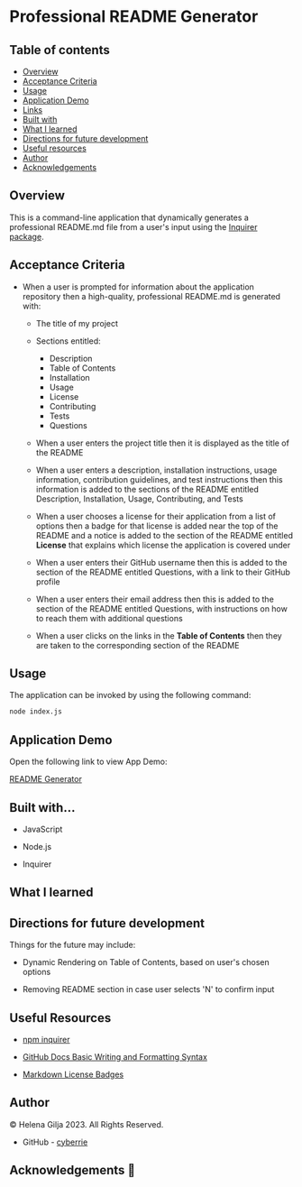 # Professional README Generator

## Table of contents

- [Overview](#overview)
- [Acceptance Criteria](#acceptance-criteria)
- [Usage](#usage)
- [Application Demo](#application-demo)
- [Links](#links)
- [Built with](#built-with)
- [What I learned](#what-I-learned)
- [Directions for future development](#directions-for-future-development)
- [Useful resources](#useful-resources)
- [Author](#author)
- [Acknowledgements](#acknowledgements)

## Overview

This is a command-line application that dynamically generates a professional README.md file from a user's input using the [Inquirer package](https://www.npmjs.com/package/inquirer).

## Acceptance Criteria

- When a user is prompted for information about the application repository then a high-quality, professional README.md is generated with:

  - The title of my project

  - Sections entitled:

    - Description
    - Table of Contents
    - Installation
    - Usage
    - License
    - Contributing
    - Tests
    - Questions

  - When a user enters the project title then it is displayed as the title of the README

  - When a user enters a description, installation instructions, usage information, contribution guidelines, and test instructions then this information is added to the sections of the README entitled Description, Installation, Usage, Contributing, and Tests

  - When a user chooses a license for their application from a list of options then a badge for that license is added near the top of the README and a notice is added to the section of the README entitled **License** that explains which license the application is covered under

  - When a user enters their GitHub username then this is added to the section of the README entitled Questions, with a link to their GitHub profile

  - When a user enters their email address then this is added to the section of the README entitled Questions, with instructions on how to reach them with additional questions

  - When a user clicks on the links in the **Table of Contents** then they are taken to the corresponding section of the README

## Usage

The application can be invoked by using the following command:

```bash
node index.js
```

## Application Demo

Open the following link to view App Demo:

[README Generator](https://drive.google.com/file/d/1OpsiXUWaySW09mpjWEswFnux-lFsKh9Y/view?usp=sharing)

## Built with...

- JavaScript

- Node.js

- Inquirer

## What I learned

## Directions for future development

Things for the future may include:

- Dynamic Rendering on Table of Contents, based on user's chosen options

- Removing README section in case user selects 'N' to confirm input

## Useful Resources

- [npm inquirer](https://www.npmjs.com/package/inquirer)

- [GitHub Docs Basic Writing and Formatting Syntax](https://docs.github.com/en/get-started/writing-on-github/getting-started-with-writing-and-formatting-on-github/basic-writing-and-formatting-syntax)

- [Markdown License Badges](https://gist.github.com/lukas-h/2a5d00690736b4c3a7ba)

## Author

©️ Helena Gilja 2023. All Rights Reserved.

- GitHub - [cyberrie](https://github.com/cyberrie)

## Acknowledgements 🌟
